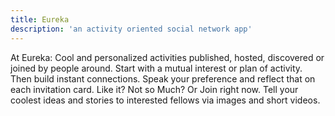 ```yaml
---
title: Eureka
description: 'an activity oriented social network app'
---
```

At Eureka: Cool and personalized activities published, hosted, discovered or joined by people around. Start with a mutual interest or plan of activity. Then build instant connections. Speak your preference and reflect that on each invitation card. Like it? Not so Much? Or Join right now. Tell your coolest ideas and stories to interested fellows via images and short videos.